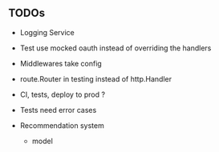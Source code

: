 ## TODOs
- Logging Service
- Test use mocked oauth instead of overriding the handlers
- Middlewares take config
- route.Router in testing instead of http.Handler
- CI, tests, deploy to prod ?
- Tests need error cases


- Recommendation system
    - model
